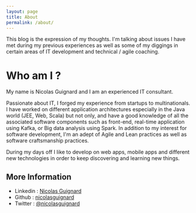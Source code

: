 ```yaml
---
layout: page
title: About
permalink: /about/
---
```


This blog is the expression of my thoughts. I'm talking about issues I have met during my previous experiences as well as some of my diggings in certain areas of IT development and technical / agile coaching.

# Who am I ?

My name is Nicolas Guignard and I am an experienced IT consultant.

Passionate about IT, I forged my experience from startups to multinationals. I have worked on different application architectures especially in the Java world (JEE, Web, Scala) but not only, and have a good knowledge of all the associated software components such as front-end, real-time application using Kafka, or Big data analysis using Spark.
In addition to my interest for software development, I'm an adept of Agile and Lean practices as well as software craftsmanship practices.

During my days off I like to develop on web apps, mobile apps and different new technologies in order to keep discovering and learning new things.

## More Information

- Linkedin : [Nicolas Guignard](https://www.linkedin.com/in/nicolas-guignard-12559b76/)
- Github : [nicolasguignard](https://github.com/mavericks065)
- Twitter : [@nicolasguignard](https://twitter.com/nicolasguignard)
